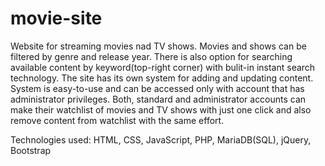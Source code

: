 # movie-site
Website for streaming movies nad TV shows. Movies and shows can be filtered by genre and release year. There is also option for searching available content by keyword(top-right corner) with bulit-in instant search technology. The site has its own system for adding and updating content. System is easy-to-use and can be accessed only with account that has administrator privileges. Both, standard and administrator accounts can make their watchlist of movies and TV shows with just one click and also remove content from watchlist with the same effort.

Technologies used:
HTML,
CSS,
JavaScript,
PHP,
MariaDB(SQL),
jQuery,
Bootstrap
